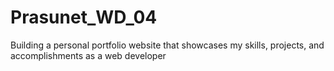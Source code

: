 # Prasunet_WD_04
Building a personal portfolio website that showcases my skills, projects, and accomplishments as a web developer
